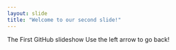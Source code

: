 ```yaml
---
layout: slide
title: "Welcome to our second slide!"
---
```

The First GitHub slideshow
Use the left arrow to go back!
